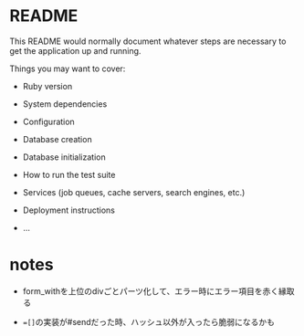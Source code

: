 # README

This README would normally document whatever steps are necessary to get the
application up and running.

Things you may want to cover:

* Ruby version

* System dependencies

* Configuration

* Database creation

* Database initialization

* How to run the test suite

* Services (job queues, cache servers, search engines, etc.)

* Deployment instructions

* ...


# notes

- form_withを上位のdivごとパーツ化して、エラー時にエラー項目を赤く縁取る

- `=[]`の実装が#sendだった時、ハッシュ以外が入ったら脆弱になるかも

